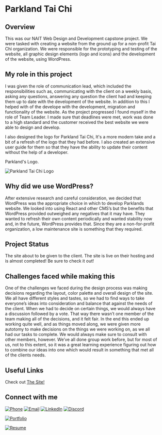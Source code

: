 # Parkland Tai Chi

## Overview
This was our NAIT Web Design and Development capstone project. We were tasked with creating a website from the ground up for a non-profit Tai Chi organization. We were responsible for the prototyping and testing of the website, all graphic design elements (logo and icons) and the development of the website, using WordPress. 

## My role in this project
I was given the role of communication lead, which included the responsibilities such as, communicating with the client on a weekly basis, asking any questions, answering any question the client had and keeping them up to date with the development of the website. In addition to this I helped with of the develope with the development, migration and functionality of the website. As the project progressed I found myself in the role of Team Leader. I made sure that deadlines were met, work was done to a high standard and the customer received the best website we were able to design and develop. 

I also designed the logo for Parkland Tai Chi, It's a more modern take and a bit of a refresh of the logo that they had before. I also created an extensive user guide for them so that they have the ability to update their content without the help of a developer.

Parkland's Logo. 

![Parkland Tai Chi Logo](https://user-images.githubusercontent.com/83998647/234753622-942666a3-94a9-42b7-8902-9430ffd0651a.jpg)

## Why did we use WordPress?
After extensive research and careful consideration, we decided that WordPress was the appropriate choice in which to develop Parklands website. We looked into using React and other CMS’s but the benefits that WordPress provided outweighed any negatives that it may have. They wanted to refresh their own content periodically and wanted stability now and, in the future, WordPress provides that. Since they are a non-for-profit organization, a low maintenance site is something that they required. 

## Project Status
The site about to be given to the client. The site is live on their hosting and is almost completed! Be sure to check it out!

## Challenges faced while making this
One of the challenges we faced during the design process was making decisions regarding the layout, color palette and overall design of the site. We all have different styles and tastes, so we had to find ways to take everyone’s ideas into consideration and balance that against the needs of the client. When we had to decide on certain things, we would always have a discussion followed by a vote. That way there wasn’t one member of the team making all of the decisions, and it felt fair. In the end this ended up working quite well, and as things moved along, we were given more autotomy to make decisions on the things we were working on, as we all had our tasks to complete. We would always make sure to consult with other members, however. We’ve all done group work before, but for most of us, not to this extent, so it was a great learning experience figuring out how to combine our ideas into one which would result in something that met all of the clients needs.

## Useful Links
Check out <a href="https://parklandtaichi.com" target="_blank">The Site!</a>

## Connect with me
[![Phone](https://img.shields.io/badge/Phone-%23333.svg?&style=for-the-badge&logo=telephone&logoColor=white)](tel:+7802424053)
[![Email](https://img.shields.io/badge/Email-%23D14836.svg?&style=for-the-badge&logo=gmail&logoColor=white)](mailto:clintondgorda@gmail.com)
[![LinkedIn](https://img.shields.io/badge/LinkedIn-%230077B5.svg?&style=for-the-badge&logo=linkedin&logoColor=white)](https://www.linkedin.com/in/clintonjewett/)
[![Discord](https://img.shields.io/badge/Discord-clint(booma)%234826-%237289DA?logo=discord&logoColor=white&style=for-the-badge)](https://discord.com/users/clint(booma)#4826)

[![Portfolio](https://img.shields.io/badge/Portfolio-Check%20out%20my%20website-blue?style=for-the-badge&logo=portfolio&logoColor=white)](https://www.clinton-gorda.com)

[![Resume](https://img.shields.io/badge/Resume-View%20my%20resume-orange?style=for-the-badge&logo=Resume-Icons&logoColor=white)](https://drive.google.com/file/d/1fO-yFbp0v9N1611nk4rxw1zoYp_w1jmg/view?usp=sharing)
